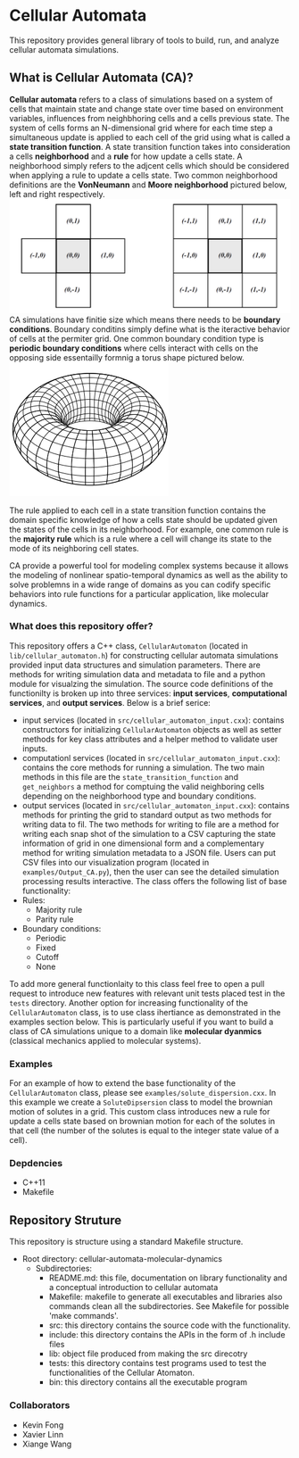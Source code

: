 # Cellular Automata

This repository provides general library of tools to build, run, and analyze cellular automata simulations. 

## What is Cellular Automata (CA)?

__Cellular automata__ refers to a class of simulations based on a system of cells that maintain state and change state over time based on environment variables, influences from neighbhoring cells and a cells previous state. The system of cells forms an N-dimensional grid where for each time step a simultaneous update is applied to each cell of the grid using what is called a __state transition function__. A state transition function takes into consideration a cells __neighborhood__ and a __rule__ for how update a cells state. A neighborhood simply refers to the adjcent cells which should be considered when applying a rule to update a cells state. Two common neighborhood definitions are the __VonNeumann__ and __Moore neighborhood__ pictured below, left and right respectively.
![Neighborhood types](./images/neighborhood_types.png)
CA simulations have finitie size which means there needs to be __boundary conditions__. Boundary conditins simply define what is the iteractive behavior of cells at the permiter grid. One common boundary condition type is __periodic boundary conditions__ where cells interact with cells on the opposing side essentailly formnig a torus shape pictured below. 
![Neighborhood types](./images/periodic_boundary_conditions_torus.png)

The rule applied to each cell in a state transition function contains the domain specific knowledge of how a cells state should be updated given the states of the cells in its neighborhood. For example, one common rule is the __majority rule__ which is a rule where a cell will change its state to the mode of its neighboring cell states.

CA provide a powerful tool for modeling complex systems because it allows the modeling of nonlinear spatio-temporal dynamics as well as the ability to solve problemns in a wide range of domains as you can codify specific behaviors into rule functions for a particular application, like molecular dynamics.

### What does this repository offer?

This repository offers a C++ class, `CellularAutomaton` (located in `lib/cellular_automaton.h`) for constructing cellular automata simulations provided input data structures and simulation parameters. There are methods for writing simulation data and metadata to file and a python module for visualzing the simulation. The source code definitions of the functionilty is broken up into three services: __input services__, __computational services__, and __output services__. Below is a brief serice:
- input services (located in `src/cellular_automaton_input.cxx`): contains constructors for initializing `CellularAutomaton` objects as well as setter methods for key class attributes and a helper method to validate user inputs.
- computationl services (located in `src/cellular_automaton_input.cxx`): contains the core methods for running a simulation. The two main methods in this file are the `state_transition_function` and `get_neighbors` a method for comptuing the valid neighboring cells depending on the neighborhood type and boundary conditions.
- output services (located in `src/cellular_automaton_input.cxx`): contains methods for printing the grid to standard output as two methods for writing data to fil. The two methods for writing to file are a method for writing each snap shot of the simulation to a CSV capturing the state information of grid in one dimensional form and a complementary method for writing simulation metadata to a JSON file. Users can put CSV files into our visualization program (located in `examples/Output_CA.py`), then the user can see the detailed simulation processing results interactive. 
The class offers the following list of base functionality:
- Rules:
	- Majority rule
	- Parity rule
- Boundary conditions:
	- Periodic
	- Fixed
	- Cutoff
	- None
	
To add more general functionlaity to this class feel free to open a pull request to introduce new features with relevant unit tests placed test in the `tests` directory. Another option for increasing functionality of the `CellularAutomaton` class, is to use class ihertiance as demonstrated in the examples section below. This is particularly useful if you want to build a class of CA simulations unique to a domain like __molecular dyanmics__ (classical mechanics applied to molecular systems).

### Examples

For an example of how to extend the base functionality of the `CellularAutomaton` class, please see `examples/solute_dispersion.cxx`. In this example we create a `SoluteDipsersion` class to model the brownian motion of solutes in a grid. This custom class introduces new a rule for update a cells state based on brownian motion for each of the solutes in that cell (the number of the solutes is equal to the integer state value of a cell).

### Depdencies

- C++11
- Makefile


## Repository Struture

This repository is structure using a standard Makefile structure.

- Root directory: cellular-automata-molecular-dynamics
	- Subdirectories:
		- README.md: this file, documentation on library functionality and a conceptual introduction to cellular automata
		- Makefile: makefile to generate all executables and libraries also commands clean all the subdirectories. See Makefile for possible 'make commands'.
		- src: this directory contains the source code with the functionality.
		- include: this directory contains the APIs in the form of .h include files
		- lib: object file produced from making the src direcotry
		- tests: this directory contains test programs used to test the functionalities of the Cellular Atomaton.
		- bin: this directory contains all the executable program


### Collaborators
- Kevin Fong
- Xavier Linn
- Xiange Wang

